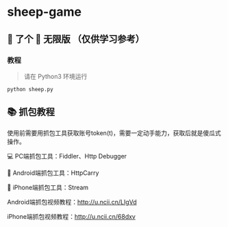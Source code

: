 # sheep-game

## 🐑 了个 🐑 无限版 （仅供学习参考）

### 教程

> 请在 Python3 环境运行

```shell
python sheep.py
```
## 📚 抓包教程

使用前需要用抓包工具获取账号token(t)，需要一定动手能力，获取后就是傻瓜式操作。

💻 PC端抓包工具：Fiddler、Http Debugger

📱 Android端抓包工具：HttpCarry

📱 iPhone端抓包工具：Stream

Android端抓包视频教程：http://u.ncii.cn/LIgVd

iPhone端抓包视频教程：http://u.ncii.cn/68dxv

